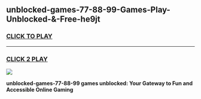 
## unblocked-games-77-88-99-Games-Play-Unblocked-&-Free-he9jt
<h3>
<a href="https://premium76.site?title=unblocked-games-77-88-99&ref=24A">CLICK TO PLAY</a></h3>
<hr>

<h3>
<a href="https://premium76.site?title=unblocked-games-77-88-99&ref=24A">CLICK 2 PLAY</a>
  
</h3>

<a href="https://premium76.site?title=unblocked-games-77-88-99&ref=24A"><img src="https://clearcache.store/games.png"></a>


**unblocked-games-77-88-99 games unblocked: Your Gateway to Fun and Accessible Online Gaming**
